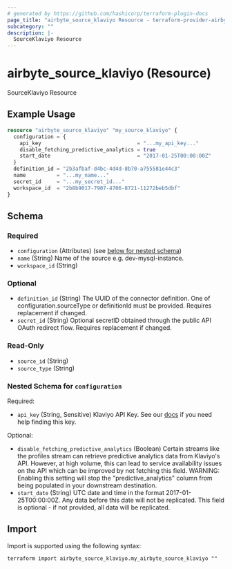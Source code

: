 ```yaml
---
# generated by https://github.com/hashicorp/terraform-plugin-docs
page_title: "airbyte_source_klaviyo Resource - terraform-provider-airbyte"
subcategory: ""
description: |-
  SourceKlaviyo Resource
---
```


# airbyte_source_klaviyo (Resource)

SourceKlaviyo Resource

## Example Usage

```terraform
resource "airbyte_source_klaviyo" "my_source_klaviyo" {
  configuration = {
    api_key                               = "...my_api_key..."
    disable_fetching_predictive_analytics = true
    start_date                            = "2017-01-25T00:00:00Z"
  }
  definition_id = "2b3afbaf-d4bc-4d4d-8b70-a755581e44c3"
  name          = "...my_name..."
  secret_id     = "...my_secret_id..."
  workspace_id  = "2b8b9017-7907-4706-8721-11272beb5dbf"
}
```

<!-- schema generated by tfplugindocs -->
## Schema

### Required

- `configuration` (Attributes) (see [below for nested schema](#nestedatt--configuration))
- `name` (String) Name of the source e.g. dev-mysql-instance.
- `workspace_id` (String)

### Optional

- `definition_id` (String) The UUID of the connector definition. One of configuration.sourceType or definitionId must be provided. Requires replacement if changed.
- `secret_id` (String) Optional secretID obtained through the public API OAuth redirect flow. Requires replacement if changed.

### Read-Only

- `source_id` (String)
- `source_type` (String)

<a id="nestedatt--configuration"></a>
### Nested Schema for `configuration`

Required:

- `api_key` (String, Sensitive) Klaviyo API Key. See our <a href="https://docs.airbyte.com/integrations/sources/klaviyo">docs</a> if you need help finding this key.

Optional:

- `disable_fetching_predictive_analytics` (Boolean) Certain streams like the profiles stream can retrieve predictive analytics data from Klaviyo's API. However, at high volume, this can lead to service availability issues on the API which can be improved by not fetching this field. WARNING: Enabling this setting will stop the  "predictive_analytics" column from being populated in your downstream destination.
- `start_date` (String) UTC date and time in the format 2017-01-25T00:00:00Z. Any data before this date will not be replicated. This field is optional - if not provided, all data will be replicated.

## Import

Import is supported using the following syntax:

```shell
terraform import airbyte_source_klaviyo.my_airbyte_source_klaviyo ""
```
